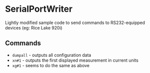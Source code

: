 # SerialPortWriter

Lightly modified sample code to send commands to RS232-equipped devices (eg: Rice Lake 920i)

## Commands

- `dumpall` - outputs all configuration data
- `xn#1` - outputs the first displayed measurement in current units
- `xg#1` - seems to do the same as above
